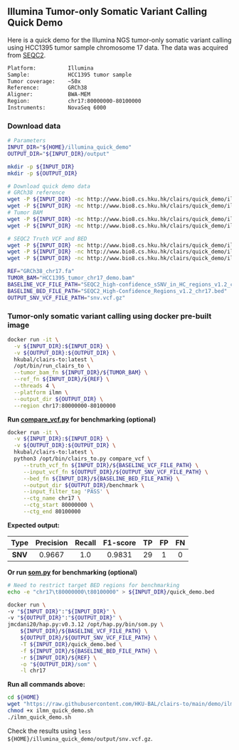 ## Illumina Tumor-only Somatic Variant Calling Quick Demo
Here is a quick demo for the Illumina NGS tumor-only somatic variant calling using HCC1395 tumor sample chromosome 17 data. The data was acquired from [SEQC2](https://sites.google.com/view/seqc2/home?authuser=0).

```bash
Platform:          Illumina
Sample:            HCC1395 tumor sample
Tumor coverage:    ~50x
Reference:         GRCh38
Aligner:           BWA-MEM
Region:            chr17:80000000-80100000
Instruments:       NovaSeq 6000
```

### Download data

```bash
# Parameters
INPUT_DIR="${HOME}/illumina_quick_demo"
OUTPUT_DIR="${INPUT_DIR}/output"

mkdir -p ${INPUT_DIR}
mkdir -p ${OUTPUT_DIR}

# Download quick demo data
# GRCh38 reference
wget -P ${INPUT_DIR} -nc http://www.bio8.cs.hku.hk/clairs/quick_demo/ilmn/GRCh38_chr17.fa
wget -P ${INPUT_DIR} -nc http://www.bio8.cs.hku.hk/clairs/quick_demo/ilmn/GRCh38_chr17.fa.fai
# Tumor BAM
wget -P ${INPUT_DIR} -nc http://www.bio8.cs.hku.hk/clairs/quick_demo/ilmn/HCC1395_tumor_chr17_demo.bam
wget -P ${INPUT_DIR} -nc http://www.bio8.cs.hku.hk/clairs/quick_demo/ilmn/HCC1395_tumor_chr17_demo.bam.bai

# SEQC2 Truth VCF and BED
wget -P ${INPUT_DIR} -nc http://www.bio8.cs.hku.hk/clairs/quick_demo/ilmn/SEQC2_high-confidence_sSNV_in_HC_regions_v1.2_chr17.vcf.gz
wget -P ${INPUT_DIR} -nc http://www.bio8.cs.hku.hk/clairs/quick_demo/ilmn/SEQC2_high-confidence_sSNV_in_HC_regions_v1.2_chr17.vcf.gz.tbi
wget -P ${INPUT_DIR} -nc http://www.bio8.cs.hku.hk/clairs/quick_demo/ilmn/SEQC2_High-Confidence_Regions_v1.2_chr17.bed

REF="GRCh38_chr17.fa"
TUMOR_BAM="HCC1395_tumor_chr17_demo.bam"
BASELINE_VCF_FILE_PATH="SEQC2_high-confidence_sSNV_in_HC_regions_v1.2_chr17.vcf.gz"
BASELINE_BED_FILE_PATH="SEQC2_High-Confidence_Regions_v1.2_chr17.bed"
OUTPUT_SNV_VCF_FILE_PATH="snv.vcf.gz"

```

### Tumor-only somatic variant calling using docker pre-built image

```bash
docker run -it \
  -v ${INPUT_DIR}:${INPUT_DIR} \
  -v ${OUTPUT_DIR}:${OUTPUT_DIR} \
  hkubal/clairs-to:latest \
  /opt/bin/run_clairs_to \
  --tumor_bam_fn ${INPUT_DIR}/${TUMOR_BAM} \
  --ref_fn ${INPUT_DIR}/${REF} \
  --threads 4 \
  --platform ilmn \
  --output_dir ${OUTPUT_DIR} \
  --region chr17:80000000-80100000
```

**Run [compare_vcf.py](src/compare.vcf) for benchmarking (optional)**

```bash
docker run -it \
  -v ${INPUT_DIR}:${INPUT_DIR} \
  -v ${OUTPUT_DIR}:${OUTPUT_DIR} \
  hkubal/clairs-to:latest \
  python3 /opt/bin/clairs_to.py compare_vcf \
     --truth_vcf_fn ${INPUT_DIR}/${BASELINE_VCF_FILE_PATH} \
     --input_vcf_fn ${OUTPUT_DIR}/${OUTPUT_SNV_VCF_FILE_PATH} \
     --bed_fn ${INPUT_DIR}/${BASELINE_BED_FILE_PATH} \
     --output_dir ${OUTPUT_DIR}/benchmark \
     --input_filter_tag 'PASS' \
     --ctg_name chr17 \
     --ctg_start 80000000 \
     --ctg_end 80100000
```

**Expected output:**

|  Type   | Precision | Recall | F1-score | TP | FP | FN |
| :-----: |:---------:|:------:|:--------:|:--:|:--:|:--:|
| **SNV** |  0.9667   |  1.0   |  0.9831  | 29 | 1  | 0  |


**Or run [som.py](https://github.com/Illumina/hap.py/#sompy) for benchmarking (optional)**

```bash
# Need to restrict target BED regions for benchmarking
echo -e "chr17\t80000000\t80100000" > ${INPUT_DIR}/quick_demo.bed

docker run \
-v "${INPUT_DIR}":"${INPUT_DIR}" \
-v "${OUTPUT_DIR}":"${OUTPUT_DIR}" \
jmcdani20/hap.py:v0.3.12 /opt/hap.py/bin/som.py \
    ${INPUT_DIR}/${BASELINE_VCF_FILE_PATH} \
    ${OUTPUT_DIR}/${OUTPUT_SNV_VCF_FILE_PATH} \
    -T ${INPUT_DIR}/quick_demo.bed \
    -f ${INPUT_DIR}/${BASELINE_BED_FILE_PATH} \
    -r ${INPUT_DIR}/${REF} \
    -o "${OUTPUT_DIR}/som" \
    -l chr17
```

**Run all commands above:**

```bash
cd ${HOME}
wget "https://raw.githubusercontent.com/HKU-BAL/clairs-to/main/demo/ilmn_quick_demo.sh"
chmod +x ilmn_quick_demo.sh
./ilmn_quick_demo.sh
```

Check the results using `less ${HOME}/illumina_quick_demo/output/snv.vcf.gz`.
